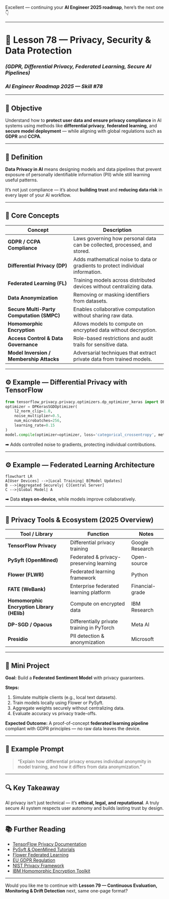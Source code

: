 Excellent — continuing your **AI Engineer 2025 roadmap**, here’s the next one 👇

---

# 🔐 Lesson 78 — Privacy, Security & Data Protection

### *(GDPR, Differential Privacy, Federated Learning, Secure AI Pipelines)*

### *AI Engineer Roadmap 2025 — Skill #78*

---

## 🎯 Objective

Understand how to **protect user data and ensure privacy compliance** in AI systems using methods like **differential privacy**, **federated learning**, and **secure model deployment** — while aligning with global regulations such as **GDPR** and **CCPA**.

---

## 🧩 Definition

**Data Privacy in AI** means designing models and data pipelines that prevent exposure of personally identifiable information (PII) while still learning useful patterns.

It’s not just compliance — it’s about **building trust** and **reducing data risk** in every layer of your AI workflow.

---

## 🧠 Core Concepts

| Concept                                   | Description                                                                     |
| ----------------------------------------- | ------------------------------------------------------------------------------- |
| **GDPR / CCPA Compliance**                | Laws governing how personal data can be collected, processed, and stored.       |
| **Differential Privacy (DP)**             | Adds mathematical noise to data or gradients to protect individual information. |
| **Federated Learning (FL)**               | Training models across distributed devices without centralizing data.           |
| **Data Anonymization**                    | Removing or masking identifiers from datasets.                                  |
| **Secure Multi-Party Computation (SMPC)** | Enables collaborative computation without sharing raw data.                     |
| **Homomorphic Encryption**                | Allows models to compute on encrypted data without decryption.                  |
| **Access Control & Data Governance**      | Role-based restrictions and audit trails for sensitive data.                    |
| **Model Inversion / Membership Attacks**  | Adversarial techniques that extract private data from trained models.           |

---

## ⚙️ Example — Differential Privacy with TensorFlow

```python
from tensorflow_privacy.privacy.optimizers.dp_optimizer_keras import DPKerasSGDOptimizer
optimizer = DPKerasSGDOptimizer(
    l2_norm_clip=1.0,
    noise_multiplier=0.5,
    num_microbatches=256,
    learning_rate=0.15
)
model.compile(optimizer=optimizer, loss='categorical_crossentropy', metrics=['accuracy'])
```

➡ Adds controlled noise to gradients, protecting individual contributions.

---

## ⚙️ Example — Federated Learning Architecture

```mermaid
flowchart LR
A[User Devices] -->|Local Training| B[Model Updates]
B -->|Aggregated Securely| C[Central Server]
C -->|Global Model| A
```

➡ Data **stays on-device**, while models improve collaboratively.

---

## 🧱 Privacy Tools & Ecosystem (2025 Overview)

| Tool / Library                             | Function                                   | Notes           |
| ------------------------------------------ | ------------------------------------------ | --------------- |
| **TensorFlow Privacy**                     | Differential privacy training              | Google Research |
| **PySyft (OpenMined)**                     | Federated & privacy-preserving learning    | Open-source     |
| **Flower (FLWR)**                          | Federated learning framework               | Python          |
| **FATE (WeBank)**                          | Enterprise federated learning platform     | Financial-grade |
| **Homomorphic Encryption Library (HElib)** | Compute on encrypted data                  | IBM Research    |
| **DP-SGD / Opacus**                        | Differentially private training in PyTorch | Meta AI         |
| **Presidio**                               | PII detection & anonymization              | Microsoft       |

---

## 📘 Mini Project

**Goal:** Build a **Federated Sentiment Model** with privacy guarantees.

**Steps:**

1. Simulate multiple clients (e.g., local text datasets).
2. Train models locally using Flower or PySyft.
3. Aggregate weights securely without centralizing data.
4. Evaluate accuracy vs privacy trade-offs.

**Expected Outcome:**
A proof-of-concept **federated learning pipeline** compliant with GDPR principles — no raw data leaves the device.

---

## 🧠 Example Prompt

> “Explain how differential privacy ensures individual anonymity in model training, and how it differs from data anonymization.”

---

## 🔍 Key Takeaway

AI privacy isn’t just technical — it’s **ethical, legal, and reputational**.
A truly secure AI system respects user autonomy and builds lasting trust by design.

---

## 📚 Further Reading

* [TensorFlow Privacy Documentation](https://github.com/tensorflow/privacy)
* [PySyft & OpenMined Tutorials](https://openmined.org/)
* [Flower Federated Learning](https://flower.dev/)
* [EU GDPR Regulation](https://gdpr.eu/)
* [NIST Privacy Framework](https://www.nist.gov/privacy-framework)
* [IBM Homomorphic Encryption Toolkit](https://github.com/IBM/helib)

---

Would you like me to continue with **Lesson 79 — Continuous Evaluation, Monitoring & Drift Detection** next, same one-page format?
